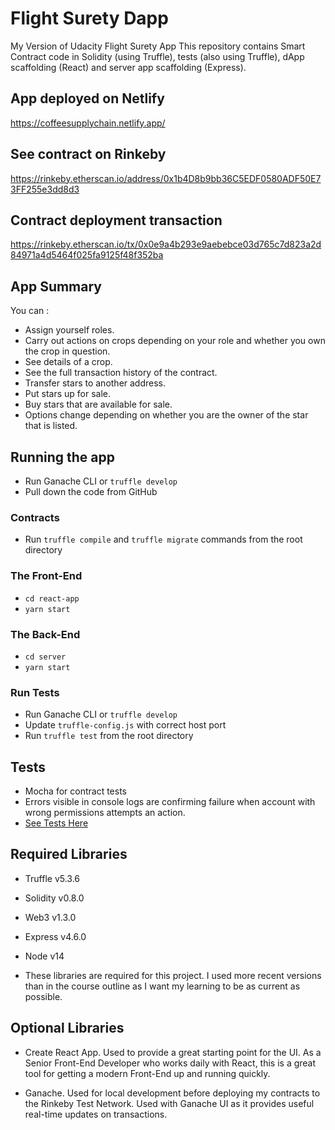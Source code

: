 # Flight Surety Dapp
My Version of Udacity Flight Surety App
This repository contains Smart Contract code in Solidity (using Truffle), tests (also using Truffle), dApp scaffolding (React) and server app scaffolding (Express).

## App deployed on Netlify
https://coffeesupplychain.netlify.app/
## See contract on Rinkeby
https://rinkeby.etherscan.io/address/0x1b4D8b9bb36C5EDF0580ADF50E73FF255e3dd8d3
## Contract deployment transaction
https://rinkeby.etherscan.io/tx/0x0e9a4b293e9aebebce03d765c7d823a2d84971a4d5464f025fa9125f48f352ba

## App Summary
You can :
- Assign yourself roles.
- Carry out actions on crops depending on your role and whether you own the crop in question.
- See details of a crop.
- See the full transaction history of the contract.
- Transfer stars to another address.
- Put stars up for sale.
- Buy stars that are available for sale.
- Options change depending on whether you are the owner of the star that is listed.

## Running the app
- Run Ganache CLI or `truffle develop`
- Pull down the code from GitHub
### Contracts
- Run `truffle compile` and `truffle migrate` commands from the root directory

### The Front-End
- `cd react-app`
- `yarn start`

### The Back-End
- `cd server`
- `yarn start`

### Run Tests
- Run Ganache CLI or `truffle develop`
- Update `truffle-config.js` with correct host port
- Run `truffle test` from the root directory

## Tests
- Mocha for contract tests
- Errors visible in console logs are confirming failure when account with wrong permissions attempts an action.
- [See Tests Here](https://github.com/richardmands/supplyChain/blob/master/test/TestSupplychain.js)

## Required Libraries
- Truffle v5.3.6
- Solidity v0.8.0
- Web3 v1.3.0
- Express v4.6.0
- Node v14

- These libraries are required for this project. I used more recent versions than in the course outline as I want my learning to be as current as possible.

## Optional Libraries
- Create React App. Used to provide a great starting point for the UI. As a Senior Front-End Developer who works daily with React, this is a great tool for getting a modern Front-End up and running quickly.

- Ganache. Used for local development before deploying my contracts to the Rinkeby Test Network. Used with Ganache UI as it provides useful real-time updates on transactions.
